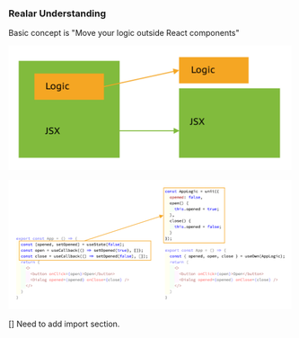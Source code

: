 ### Realar Understanding

Basic concept is "Move your logic outside React components"

![Separate Logic-View Schema](./images/logic-view-schema.svg)


![Separate Logic-View Code](./images/logic-view-code.png)

[] Need to add import section.
